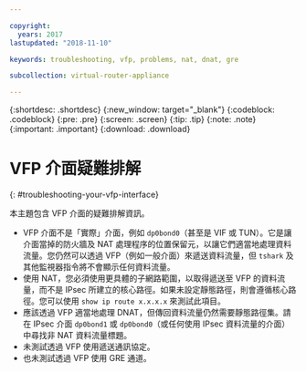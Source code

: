 ```yaml
---

copyright:
  years: 2017
lastupdated: "2018-11-10"

keywords: troubleshooting, vfp, problems, nat, dnat, gre

subcollection: virtual-router-appliance

---
```


{:shortdesc: .shortdesc}
{:new_window: target="_blank"}
{:codeblock: .codeblock}
{:pre: .pre}
{:screen: .screen}
{:tip: .tip}
{:note: .note}
{:important: .important}
{:download: .download}

# VFP 介面疑難排解
{: #troubleshooting-your-vfp-interface}

本主題包含 VFP 介面的疑難排解資訊。

* VFP 介面不是「實際」介面，例如 `dp0bond0`（甚至是 VIF 或 TUN）。它是讓介面當掉的防火牆及 NAT 處理程序的位置保留元，以讓它們適當地處理資料流量。您仍然可以透過 VFP（例如一般介面）來遞送資料流量，但 `tshark` 及其他監視器指令將不會顯示任何資料流量。
* 使用 NAT，您必須使用更具體的子網路範圍，以取得遞送至 VFP 的資料流量，而不是 IPsec 所建立的核心路徑。如果未設定靜態路徑，則會遵循核心路徑。您可以使用 `show ip route x.x.x.x` 來測試此項目。
* 應該透過 VFP 適當地處理 DNAT，但傳回資料流量仍然需要靜態路徑集。請在 IPsec 介面 `dp0bond1` 或 `dp0bond0`（或任何使用 IPsec 資料流量的介面）中尋找非 NAT 資料流量標題。
* 未測試透過 VFP 使用遞送通訊協定。
* 也未測試透過 VFP 使用 GRE 通道。
